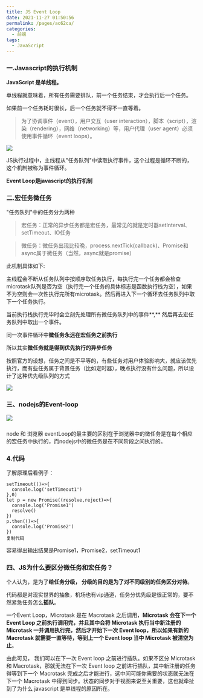 ```yaml
---
title: JS Event Loop
date: 2021-11-27 01:50:56
permalink: /pages/ac62ca/
categories:
  - 前端
tags:
  - JavaScript
---
```



### 一.Javascript的执行机制



**JavaScript 是单线程。**

单线程就意味着，所有任务需要排队，前一个任务结束，才会执行后一个任务。

如果前一个任务耗时很长，后一个任务就不得不一直等着。



> 为了协调事件（event），用户交互（user interaction），脚本（script），渲染（rendering），网络（networking）等，用户代理（user agent）必须使用事件循环（event loops）。
>
> 

![](https://gitee.com/gan_chuan_yin/blog-image/raw/master/img/20211127012851.png)

JS执行过程中，主线程从"任务队列"中读取执行事件，这个过程是循环不断的，这个机制被称为事件循环。



**Event Loop是javascript的执行机制**



### 二.宏任务微任务

"任务队列"中的任务分为两种

> 宏任务：正常的异步任务都是宏任务，最常见的就是定时器setInterval、setTimeout、IO任务 

> 微任务：微任务出现比较晚，process.nextTick(callback)、Promise和async属于微任务（当然，async就是promise）



此机制具体如下:

主线程会不断从任务队列中按顺序取任务执行，每执行完一个任务都会检查microtask队列是否为空（执行完一个任务的具体标志是函数执行栈为空），如果不为空则会一次性执行完所有microtask。然后再进入下一个循环去任务队列中取下一个任务执行。

当前执行栈执行完毕时会立刻先处理所有微任务队列中的事件**,** 然后再去宏任务队列中取出一个事件。



同一次事件循环中**微任务永远在宏任务之前执行**

所以其实**微任务就是得到优先执行的异步任务**



按照官方的设想，任务之间是不平等的，有些任务对用户体验影响大，就应该优先执行，而有些任务属于背景任务（比如定时器），晚点执行没有什么问题，所以设计了这种优先级队列的方式



![](https://gitee.com/gan_chuan_yin/blog-image/raw/master/img/20211127010736.png)



### 三、nodejs的Event-loop

![](https://gitee.com/gan_chuan_yin/blog-image/raw/master/img/20211127014519.png)

### 

node 和 浏览器 eventLoop的最主要的区别在于浏览器中的微任务是在每个相应的宏任务中执行的，而nodejs中的微任务是在不同阶段之间执行的。


### 4.代码

了解原理后看例子：

```
setTimeout(()=>{
  console.log('setTimeout1')
},0)
let p = new Promise((resolve,reject)=>{
  console.log('Promise1')
  resolve()
})
p.then(()=>{
  console.log('Promise2')    
})
复制代码
```

容易得出输出结果是Promise1，Promise2，setTimeout1

### 四、JS为什么要区分微任务和宏任务？

个人认为，是为了**给任务分级， 分级的目的是为了对不同级别的任务区分对待**。

代码都是对现实世界的抽象，机场也有vip通道，任务分优先级是很正常的，要不然紧急任务怎么**插队**。

一个Event Loop，Microtask 是在 Macrotask 之后调用，**Microtask 会在下一个Event Loop 之前执行调用完，并且其中会将 Microtask 执行当中新注册的 Microtask 一并调用执行完，然后才开始下一次 Event loop，所以如果有新的 Macrotask 就需要一直等待，等到上一个 Event loop 当中 Microtask 被清空为止**。

由此可见， 我们可以在下一次 Event loop 之前进行插队。如果不区分 Microtask 和 Macrotask，那就无法在下一次 Event loop 之前进行插队，其中新注册的任务得等到下一个 Macrotask 完成之后才能进行，这中间可能你需要的状态就无法在下一个 Macrotask 中得到同步。状态的同步对于视图来说至关重要，这也就牵扯到了为什么 javascript 是单线程的原因所在。
